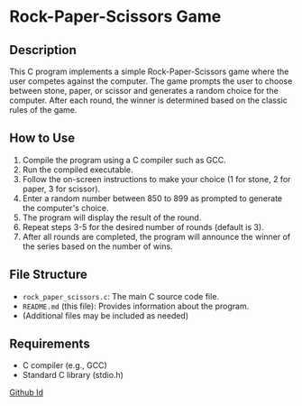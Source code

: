 # Rock-Paper-Scissors Game

## Description
This C program implements a simple Rock-Paper-Scissors game where the user competes against the computer. The game prompts the user to choose between stone, paper, or scissor and generates a random choice for the computer. After each round, the winner is determined based on the classic rules of the game.

## How to Use
1. Compile the program using a C compiler such as GCC.
2. Run the compiled executable.
3. Follow the on-screen instructions to make your choice (1 for stone, 2 for paper, 3 for scissor).
4. Enter a random number between 850 to 899 as prompted to generate the computer's choice.
5. The program will display the result of the round.
6. Repeat steps 3-5 for the desired number of rounds (default is 3).
7. After all rounds are completed, the program will announce the winner of the series based on the number of wins.

## File Structure
- `rock_paper_scissors.c`: The main C source code file.
- `README.md` (this file): Provides information about the program.
- (Additional files may be included as needed)

## Requirements
- C compiler (e.g., GCC)
- Standard C library (stdio.h)

[Github Id](https://github.com/Shibbi-0987/stone_paper_scissor-C/edit/main/README.md)
